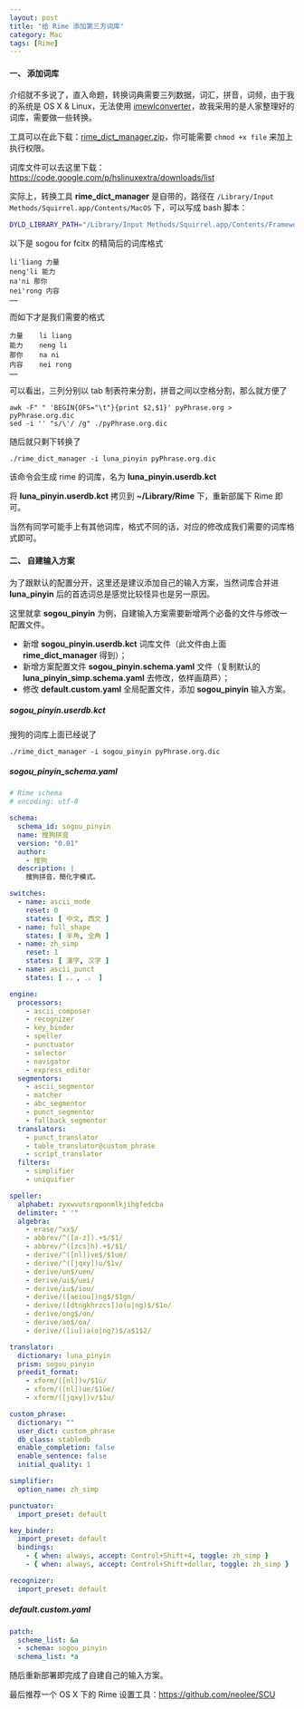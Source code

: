 ```yaml
---
layout: post
title: "给 Rime 添加第三方词库"
category: Mac
tags: [Rime]
---
```


#### 一、 添加词库

介绍就不多说了，直入命题，转换词典需要三列数据，词汇，拼音，词频，由于我的系统是 OS X & Linux，无法使用 [imewlconverter](https://github.com/studyzy/imewlconverter)，故我采用的是人家整理好的词库，需要做一些转换。

工具可以在此下载：[rime\_dict\_manager.zip](http://cdn.09hd.com/images/2015/05/rime_dict_manager.zip)，你可能需要 `chmod +x file` 来加上执行权限。

词库文件可以去这里下载：<https://code.google.com/p/hslinuxextra/downloads/list>

实际上，转换工具 **rime\_dict\_manager** 是自带的，路径在 `/Library/Input Methods/Squirrel.app/Contents/MacOS` 下，可以写成 bash 脚本：

```bash
DYLD_LIBRARY_PATH="/Library/Input Methods/Squirrel.app/Contents/Frameworks" "/Library/Input Methods/Squirrel.app/Contents/MacOS/rime_dict_manager" $@
```

<!-- more -->
以下是 sogou for fcitx 的精简后的词库格式

```
li'liang 力量
neng'li 能力
na'ni 那你
nei'rong 内容
……
```

而如下才是我们需要的格式

```
力量    li liang
能力    neng li
那你    na ni
内容    nei rong
……
```

可以看出，三列分别以 tab 制表符来分割，拼音之间以空格分割，那么就方便了

    awk -F" " 'BEGIN{OFS="\t"}{print $2,$1}' pyPhrase.org > pyPhrase.org.dic
    sed -i '' "s/\'/ /g" ./pyPhrase.org.dic

随后就只剩下转换了

    ./rime_dict_manager -i luna_pinyin pyPhrase.org.dic

该命令会生成 rime 的词库，名为 **luna_pinyin.userdb.kct**

将 **luna\_pinyin.userdb.kct** 拷贝到 **~/Library/Rime** 下，重新部属下 Rime 即可。

当然有同学可能手上有其他词库，格式不同的话，对应的修改成我们需要的词库格式即可。

#### 二、 自建输入方案

为了跟默认的配置分开，这里还是建议添加自己的输入方案，当然词库合并进 **luna\_pinyin** 后的首选词总是感觉比较怪异也是另一原因。

这里就拿 **sogou\_pinyin** 为例，自建输入方案需要新增两个必备的文件与修改一配置文件。

- 新增 **sogou\_pinyin.userdb.kct** 词库文件（此文件由上面 **rime\_dict\_manager** 得到）；
- 新增方案配置文件 **sogou\_pinyin.schema.yaml** 文件（复制默认的 **luna_pinyin_simp.schema.yaml** 去修改，依样画葫芦）；
- 修改 **default.custom.yaml** 全局配置文件，添加 **sogou\_pinyin** 输入方案。

##### sogou\_pinyin.userdb.kct

搜狗的词库上面已经说了

    ./rime_dict_manager -i sogou_pinyin pyPhrase.org.dic

##### sogou\_pinyin\_schema.yaml

```yaml
# Rime schema
# encoding: utf-8

schema:
  schema_id: sogou_pinyin
  name: 搜狗拼音
  version: "0.01"
  author:
    - 搜狗
  description: |
    搜狗拼音，簡化字模式。

switches:
  - name: ascii_mode
    reset: 0
    states: [ 中文, 西文 ]
  - name: full_shape
    states: [ 半角, 全角 ]
  - name: zh_simp
    reset: 1
    states: [ 漢字, 汉字 ]
  - name: ascii_punct
    states: [ 。，, ．， ]

engine:
  processors:
    - ascii_composer
    - recognizer
    - key_binder
    - speller
    - punctuator
    - selector
    - navigator
    - express_editor
  segmentors:
    - ascii_segmentor
    - matcher
    - abc_segmentor
    - punct_segmentor
    - fallback_segmentor
  translators:
    - punct_translator
    - table_translator@custom_phrase
    - script_translator
  filters:
    - simplifier
    - uniquifier

speller:
  alphabet: zyxwvutsrqponmlkjihgfedcba
  delimiter: " '"
  algebra:
    - erase/^xx$/
    - abbrev/^([a-z]).+$/$1/
    - abbrev/^([zcs]h).+$/$1/
    - derive/^([nl])ve$/$1ue/
    - derive/^([jqxy])u/$1v/
    - derive/un$/uen/
    - derive/ui$/uei/
    - derive/iu$/iou/
    - derive/([aeiou])ng$/$1gn/
    - derive/([dtngkhrzcs])o(u|ng)$/$1o/
    - derive/ong$/on/
    - derive/ao$/oa/
    - derive/([iu])a(o|ng?)$/a$1$2/

translator:
  dictionary: luna_pinyin
  prism: sogou_pinyin
  preedit_format:
    - xform/([nl])v/$1ü/
    - xform/([nl])ue/$1üe/
    - xform/([jqxy])v/$1u/

custom_phrase:
  dictionary: ""
  user_dict: custom_phrase
  db_class: stabledb
  enable_completion: false
  enable_sentence: false
  initial_quality: 1

simplifier:
  option_name: zh_simp

punctuator:
  import_preset: default

key_binder:
  import_preset: default
  bindings:
    - { when: always, accept: Control+Shift+4, toggle: zh_simp }
    - { when: always, accept: Control+Shift+dollar, toggle: zh_simp }

recognizer:
  import_preset: default
```

##### default.custom.yaml

```yaml
patch:
  scheme_list: &a
  - schema: sogou_pinyin
  schema_list: *a
```

随后重新部署即完成了自建自己的输入方案。

最后推荐一个 OS X 下的 Rime 设置工具：<https://github.com/neolee/SCU>
